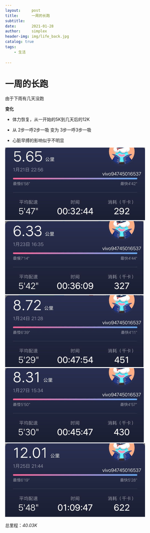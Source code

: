 ```yaml
---
layout:     post
title:      一周的长跑
subtitle:   
date:       2021-01-28
author:     simplex
header-img: img/life_back.jpg
catalog: true
tags:
    - 生活

---
```


# 一周的长跑

由于下雨有几天没跑

**变化**

- 体力恢复，从一开始的5K到几天后的12K

- 从 2步一呼2步一吸 变为 3步一呼3步一吸

- 心脏早搏的影响似乎不明显



<img src="pic\post2\1.jpg" alt="pic2" style="zoom:50%;" />



<img src="pic\post2\2.jpg" alt="pic2" style="zoom:50%;" />



<img src="pic\post2\3.jpg" alt="pic2" style="zoom:50%;" />



<img src="pic\post2\4.jpg" alt="pic2" style="zoom:50%;" />



<img src="pic\post2\5.jpg" alt="pic2" style="zoom:50%;" />

总里程：*40.03K*





